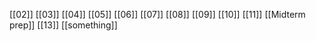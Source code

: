 [[02]]
[[03]]
[[04]]
[[05]]
[[06]]
[[07]]
[[08]]
[[09]]
[[10]]
[[11]]
[[Midterm prep]]
[[13]]
[[something]]





